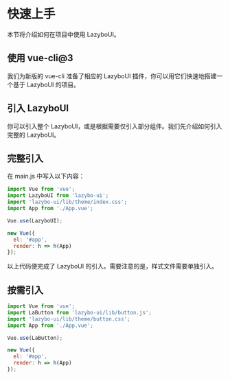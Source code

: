 # 快速上手

本节将介绍如何在项目中使用 LazyboUI。

## 使用 vue-cli@3
我们为新版的 vue-cli 准备了相应的 LazyboUI 插件，你可以用它们快速地搭建一个基于 LazyboUI 的项目。

## 引入 LazyboUI
你可以引入整个 LazyboUI，或是根据需要仅引入部分组件。我们先介绍如何引入完整的 LazyboUI。

## 完整引入
在 main.js 中写入以下内容：
```javascript
import Vue from 'vue';
import LazyboUI from 'lazybo-ui';
import 'lazybo-ui/lib/theme/index.css';
import App from './App.vue';

Vue.use(LazyboUI);

new Vue({
  el: '#app',
  render: h => h(App)
});
```
以上代码便完成了 LazyboUI 的引入。需要注意的是，样式文件需要单独引入。

## 按需引入
```javascript
import Vue from 'vue';
import LaButton from 'lazybo-ui/lib/button.js';
import 'lazybo-ui/lib/theme/button.css';
import App from './App.vue';

Vue.use(LaButton);

new Vue({
  el: '#app',
  render: h => h(App)
});
```
